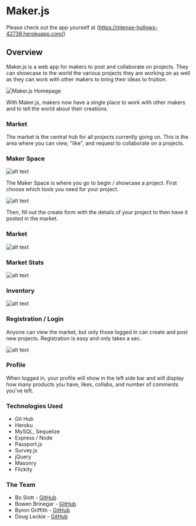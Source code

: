 # Maker.js

Please check out the app yourself at (https://intense-hollows-42739.herokuapp.com/)

## Overview

Maker.js is a web app for makers to post and collaborate on projects. They can showcase to the world the various projects they are working on as well as they can work with other makers to bring their ideas to fruition.

![Maker.js Homepage][home] 

With Maker.js, makers now have a single place to work with other makers and to tell the world about their creations.

### Market

The market is the central hub for all projects currently going on. This is the area where you can view, "like", and request to collaborate on a projects.

### Maker Space

![alt text](https://preview.ibb.co/fuXxib/Screen_Shot_2018_01_25_at_9_58_25_PM.png)

The Maker Space is where you go to begin / showcase a project. First choose which tools you need for your project.

![alt text](https://preview.ibb.co/b3NcGw/Screen_Shot_2018_01_25_at_10_15_16_PM.png)

Then, fill out the create form with the details of your project to then have it posted in the market.


### Market

![alt text](https://preview.ibb.co/hmcoOb/Screen_Shot_2018_01_25_at_9_55_17_PM.png)

### Market Stats

![alt text](https://preview.ibb.co/dJzw9G/Screen_Shot_2018_01_25_at_9_55_27_PM.png)

### Inventory

![alt text](https://preview.ibb.co/mZW4ww/Screen_Shot_2018_01_25_at_9_59_26_PM.png)

### Registration / Login

Anyone can view the market, but only those logged in can create and post new projects. Registration is easy and only takes a sec.

![alt text](https://preview.ibb.co/esFxGw/Screen_Shot_2018_01_25_at_10_13_07_PM.png)

### Profile

When logged in, your profile will show in the left side bar and will display how many products you have, likes, collabs, and number of comments you've left.

### Technologies Used
- Git Hub
- Heroku
- MySQL, Sequelize
- Express / Node
- Passport.js
- Survey.js
- jQuery
- Masonry
- Flickity

### The Team
- Bo Slott - [GitHub](https://github.com/boslott)
- Bowen Brinegar - [GitHub](https://github.com/bowenbrinegar)
- Byron Griffith - [GitHub](https://github.com/GRIFF91)
- Doug Leckie - [GitHub](https://github.com/deleckie)



[home]:https://preview.ibb.co/mBe7Gw/Screen_Shot_2018_01_25_at_9_54_46_PM.png

[flickity]: https://image.ibb.co/mWYiLR/Screen_Shot_2017_12_20_at_1_57_17_PM.png

[login]: https://image.ibb.co/cfZOLR/Screen_Shot_2017_12_20_at_1_59_19_PM.png

[register]: https://image.ibb.co/kudiLR/Screen_Shot_2017_12_20_at_1_59_10_PM.png

[profile]: https://image.ibb.co/iKUZS6/Screen_Shot_2017_12_20_at_1_58_18_PM.png


[makerSpace2]: https://image.ibb.co/kWcDn6/Screen_Shot_2017_12_20_at_2_17_18_PM.png

